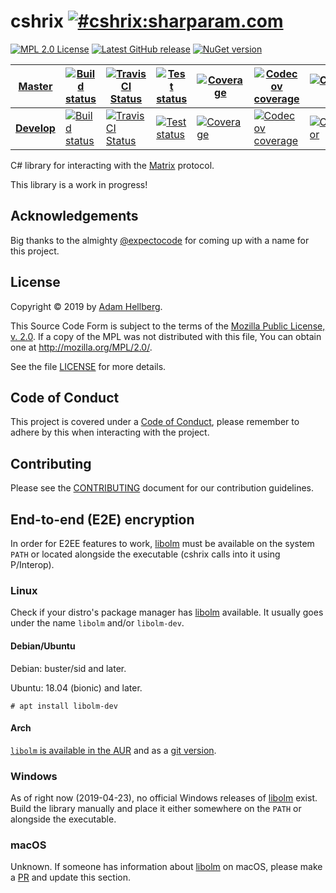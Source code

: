 # cshrix [![#cshrix:sharparam.com][matrix-badge]][matrix-cshrix]

[![MPL 2.0 License][mpl-badge]][mpl]
[![Latest GitHub release][ghreleasebadge]][ghrelease]
[![NuGet version][ngverbadge]][ng]

| [Master][master] | [![Build status][appveyor-master-badge]][appveyor-master-status] | [![TravisCI Status][travis-master-badge]][travis-master-status] | [![Test status][test-master-badge]][test-master-status] | [![Coverage][coveralls-master-badge]][coveralls-master] | [![Codecov coverage][codecov-master-badge]][codecov-master] | [![CodeFactor][codefactor-master-badge]][codefactor-master] |
|-|-|-|-|-|-|-|
| [**Develop**][develop] | [![Build status][appveyor-develop-badge]][appveyor-develop-status] | [![TravisCI Status][travis-develop-badge]][travis-develop-status] | [![Test status][test-develop-badge]][test-develop-status] | [![Coverage][coveralls-develop-badge]][coveralls-develop] | [![Codecov coverage][codecov-develop-badge]][codecov-develop] | [![CodeFactor][codefactor-develop-badge]][codefactor-develop] |

C# library for interacting with the [Matrix][] protocol.

This library is a work in progress!

## Acknowledgements

Big thanks to the almighty [@expectocode][expectocode] for
coming up with a name for this project.

## License

Copyright © 2019 by [Adam Hellberg][sharparam].

This Source Code Form is subject to the terms of the [Mozilla Public
License, v. 2.0][mpl]. If a copy of the MPL was not distributed with this
file, You can obtain one at http://mozilla.org/MPL/2.0/.

See the file [LICENSE][] for more details.

## Code of Conduct

This project is covered under a [Code of Conduct][coc], please remember to
adhere by this when interacting with the project.

## Contributing

Please see the [CONTRIBUTING][] document for our contribution guidelines.

## End-to-end (E2E) encryption

In order for E2EE features to work, [libolm][] must be available on the system
`PATH` or located alongside the executable
(cshrix calls into it using P/Interop).

### Linux

Check if your distro's package manager has [libolm][] available.
It usually goes under the name `libolm` and/or `libolm-dev`.

#### Debian/Ubuntu

Debian: buster/sid and later.

Ubuntu: 18.04 (bionic) and later.

```
# apt install libolm-dev
```

#### Arch

[`libolm` is available in the AUR][libolm-aur] and as a
[git version][libolm-git-aur].


### Windows

As of right now (2019-04-23), no official Windows releases of [libolm][] exist.
Build the library manually and place it either somewhere on the `PATH` or
alongside the executable.

### macOS

Unknown. If someone has information about [libolm][] on macOS, please make
a [PR][] and update this section.

[cshrix]: https://github.com/Sharparam/cshrix
[matrix]: https://matrix.org

[mpl]: https://mozilla.org/MPL/2.0/
[mpl-osi]: https://opensource.org/licenses/MPL-2.0
[mpl-badge]: https://img.shields.io/badge/license-MPL%202.0-blue.svg

[license]: LICENSE
[coc]: CODE_OF_CONDUCT.md
[contributing]: CONTRIBUTING.md

[sharparam]: https://github.com/Sharparam
[expectocode]: https://github.com/expectocode

[master]: https://github.com/Sharparam/cshrix/tree/master
[develop]: https://github.com/Sharparam/cshrix/tree/develop
[pr]: https://github.com/Sharparam/cshrix/pulls

[libolm]: https://gitlab.matrix.org/matrix-org/olm
[libolm-aur]: https://aur.archlinux.org/packages/libolm/
[libolm-git-aur]: https://aur.archlinux.org/packages/libolm-git/

[matrix-sharparam]: https://matrix.to/#/@sharparam:sharparam.com
[matrix-cshrix]: https://matrix.to/#/!FWdevnnPQnzpNpaUJf:sharparam.com?via=sharparam.com
[matrix-badge]: https://img.shields.io/matrix/cshrix:sharparam.com.svg?label=%23cshrix%3Asharparam.com&logo=matrix&server_fqdn=sharparam.com

[ghrelease]: https://github.com/Sharparam/cshrix/releases
[ghreleasebadge]: https://img.shields.io/github/release/Sharparam/cshrix.svg?logo=github
[ng]: https://www.nuget.org/packages/Cshrix
[ngverbadge]: https://img.shields.io/nuget/v/Cshrix.svg

[appveyor-develop-status]: https://ci.appveyor.com/project/Sharparam/cshrix/branch/develop
[appveyor-develop-badge]: https://ci.appveyor.com/api/projects/status/s7o8vwq4udo1iudk/branch/develop?svg=true
[travis-develop-status]: https://travis-ci.com/Sharparam/cshrix
[travis-develop-badge]: https://travis-ci.com/Sharparam/cshrix.svg?branch=develop
[test-develop-status]: https://ci.appveyor.com/project/Sharparam/cshrix/branch/develop/tests
[test-develop-badge]: https://img.shields.io/appveyor/tests/Sharparam/cshrix/develop.svg
[coveralls-develop]: https://coveralls.io/github/Sharparam/cshrix?branch=develop
[coveralls-develop-badge]: https://coveralls.io/repos/github/Sharparam/cshrix/badge.svg?branch=develop
[codecov-develop]: https://codecov.io/gh/Sharparam/cshrix/branch/develop
[codecov-develop-badge]: https://codecov.io/gh/Sharparam/cshrix/branch/develop/graph/badge.svg
[codefactor-develop]: https://www.codefactor.io/repository/github/sharparam/cshrix/overview/develop
[codefactor-develop-badge]: https://www.codefactor.io/repository/github/sharparam/cshrix/badge/develop

[appveyor-master-status]: https://ci.appveyor.com/project/Sharparam/cshrix/branch/master
[appveyor-master-badge]: https://ci.appveyor.com/api/projects/status/s7o8vwq4udo1iudk/branch/master?svg=true
[travis-master-status]: https://travis-ci.com/Sharparam/cshrix
[travis-master-badge]: https://travis-ci.com/Sharparam/cshrix.svg?branch=master
[test-master-status]: https://ci.appveyor.com/project/Sharparam/cshrix/branch/master/tests
[test-master-badge]: https://img.shields.io/appveyor/tests/Sharparam/cshrix/master.svg
[coveralls-master]: https://coveralls.io/github/Sharparam/cshrix
[coveralls-master-badge]: https://coveralls.io/repos/github/Sharparam/cshrix/badge.svg
[codecov-master]: https://codecov.io/gh/Sharparam/cshrix
[codecov-master-badge]: https://codecov.io/gh/Sharparam/cshrix/branch/master/graph/badge.svg
[codefactor-master]: https://www.codefactor.io/repository/github/sharparam/cshrix/overview/master
[codefactor-master-badge]: https://www.codefactor.io/repository/github/sharparam/cshrix/badge/master
